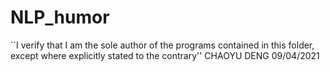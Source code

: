 # NLP_humor
``I verify that I am the sole author of the programs contained in this folder, except where explicitly stated to the contrary'' CHAOYU DENG 09/04/2021
